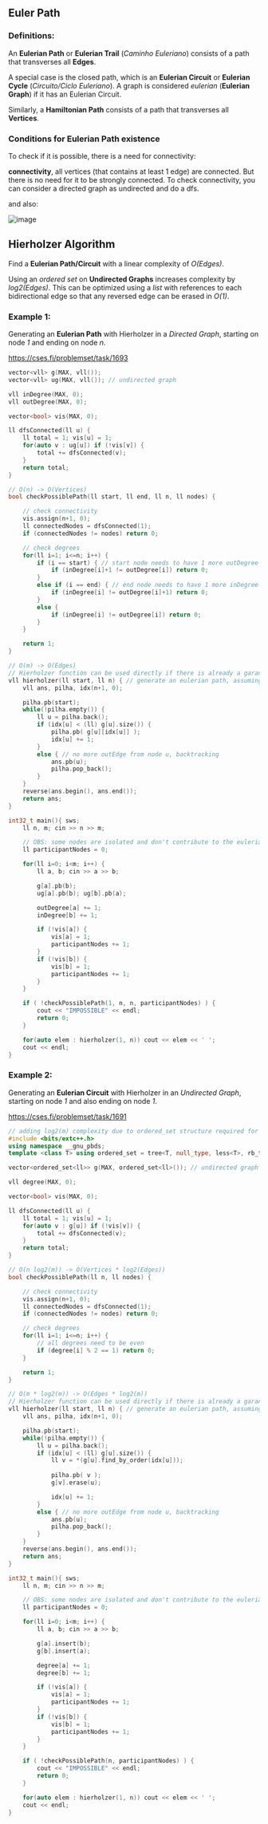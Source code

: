 ## Euler Path

### Definitions:

An **Eulerian Path** or **Eulerian Trail** (*Caminho Euleriano*) consists of a path that transverses all **Edges**. 

A special case is the closed path, which is an **Eulerian Circuit** or **Eulerian Cycle** (*Circuito/Ciclo Euleriano*). A graph is considered *eulerian* (**Eulerian Graph**) if it has an Eulerian Circuit.

Similarly, a **Hamiltonian Path** consists of a path that transverses all **Vertices**.

### Conditions for Eulerian Path existence

To check if it is possible, there is a need for connectivity: 

**connectivity**, all vertices (that contains at least 1 edge) are connected. But there is no need for it to be strongly connected. To check connectivity, you can consider a directed graph as undirected and do a dfs.

and also:

![image](..\Aux-Images\EulerianPathExistence.png)

## Hierholzer Algorithm

Find a **Eulerian Path/Circuit** with a linear complexity of *O(Edges)*.

Using an *ordered set* on **Undirected Graphs** increases complexity by *log2(Edges)*. This can be optimized using a *list* with references to each bidirectional edge so that any reversed edge can be erased in *O(1)*.

### Example 1:

Generating an **Eulerian Path** with Hierholzer in a *Directed Graph*, starting on node *1* and ending on node *n*.

https://cses.fi/problemset/task/1693

```cpp
vector<vll> g(MAX, vll());
vector<vll> ug(MAX, vll()); // undirected graph

vll inDegree(MAX, 0);
vll outDegree(MAX, 0);

vector<bool> vis(MAX, 0);

ll dfsConnected(ll u) {
    ll total = 1; vis[u] = 1;
    for(auto v : ug[u]) if (!vis[v]) {
        total += dfsConnected(v);
    }
    return total;
}

// O(n) -> O(Vertices)
bool checkPossiblePath(ll start, ll end, ll n, ll nodes) {

    // check connectivity
    vis.assign(n+1, 0);
    ll connectedNodes = dfsConnected(1);
    if (connectedNodes != nodes) return 0;

    // check degrees
    for(ll i=1; i<=n; i++) {
        if (i == start) { // start node needs to have 1 more outDegree than inDegree
            if (inDegree[i]+1 != outDegree[i]) return 0;
        }
        else if (i == end) { // end node needs to have 1 more inDegree than outDegree
            if (inDegree[i] != outDegree[i]+1) return 0;
        }
        else {
            if (inDegree[i] != outDegree[i]) return 0;
        }
    }

    return 1;
}

// O(m) -> O(Edges)
// Hierholzer function can be used directly if there is already a garanted existance of an eulerian path/circuit.
vll hierholzer(ll start, ll n) { // generate an eulerian path, assuming there is only 1 end node
    vll ans, pilha, idx(n+1, 0);

    pilha.pb(start);
    while(!pilha.empty()) {
        ll u = pilha.back();
        if (idx[u] < (ll) g[u].size()) {
            pilha.pb( g[u][idx[u]] );
            idx[u] += 1;
        }
        else { // no more outEdge from node u, backtracking
            ans.pb(u);
            pilha.pop_back();
        }
    }
    reverse(ans.begin(), ans.end());
    return ans;
}

int32_t main(){ sws;
    ll n, m; cin >> n >> m;

    // OBS: some nodes are isolated and don't contribute to the eulerian path
    ll participantNodes = 0;

    for(ll i=0; i<m; i++) {
        ll a, b; cin >> a >> b;

        g[a].pb(b);
        ug[a].pb(b); ug[b].pb(a);

        outDegree[a] += 1;
        inDegree[b] += 1;

        if (!vis[a]) {
            vis[a] = 1;
            participantNodes += 1; 
        }
        if (!vis[b]) {
            vis[b] = 1;
            participantNodes += 1; 
        }
    }

    if ( !checkPossiblePath(1, n, n, participantNodes) ) {
        cout << "IMPOSSIBLE" << endl;
        return 0;
    }

    for(auto elem : hierholzer(1, n)) cout << elem << ' ';
    cout << endl;
}   
```

### Example 2:

Generating an **Eulerian Circuit** with Hierholzer in an *Undirected Graph*, starting on node *1* and also ending on node *1*.

https://cses.fi/problemset/task/1691

```cpp
// adding log2(m) complexity due to ordered_set structure required for not using a same bidirectional edge twice
#include <bits/extc++.h>
using namespace __gnu_pbds;
template <class T> using ordered_set = tree<T, null_type, less<T>, rb_tree_tag, tree_order_statistics_node_update>;

vector<ordered_set<ll>> g(MAX, ordered_set<ll>()); // undirected graph

vll degree(MAX, 0);

vector<bool> vis(MAX, 0);

ll dfsConnected(ll u) {
    ll total = 1; vis[u] = 1;
    for(auto v : g[u]) if (!vis[v]) {
        total += dfsConnected(v);
    }
    return total;
}

// O(n log2(m)) -> O(Vertices * log2(Edges))
bool checkPossiblePath(ll n, ll nodes) {

    // check connectivity
    vis.assign(n+1, 0);
    ll connectedNodes = dfsConnected(1);
    if (connectedNodes != nodes) return 0;

    // check degrees
    for(ll i=1; i<=n; i++) {
        // all degrees need to be even
        if (degree[i] % 2 == 1) return 0;
    }

    return 1;
}

// O(m * log2(m)) -> O(Edges * log2(m)) 
// Hierholzer function can be used directly if there is already a garanted existance of an eulerian path/circuit.
vll hierholzer(ll start, ll n) { // generate an eulerian path, assuming there is only 1 end node
    vll ans, pilha, idx(n+1, 0);

    pilha.pb(start);
    while(!pilha.empty()) {
        ll u = pilha.back();
        if (idx[u] < (ll) g[u].size()) {
            ll v = *(g[u].find_by_order(idx[u]));
            
            pilha.pb( v );
            g[v].erase(u);

            idx[u] += 1;
        }
        else { // no more outEdge from node u, backtracking
            ans.pb(u);
            pilha.pop_back();
        }
    }
    reverse(ans.begin(), ans.end());
    return ans;
}

int32_t main(){ sws;
    ll n, m; cin >> n >> m;

    // OBS: some nodes are isolated and don't contribute to the eulerian circuit
    ll participantNodes = 0;

    for(ll i=0; i<m; i++) {
        ll a, b; cin >> a >> b;

        g[a].insert(b);
        g[b].insert(a);

        degree[a] += 1;
        degree[b] += 1;

        if (!vis[a]) {
            vis[a] = 1;
            participantNodes += 1; 
        }
        if (!vis[b]) {
            vis[b] = 1;
            participantNodes += 1; 
        }
    }

    if ( !checkPossiblePath(n, participantNodes) ) {
        cout << "IMPOSSIBLE" << endl;
        return 0;
    }

    for(auto elem : hierholzer(1, n)) cout << elem << ' ';
    cout << endl;
}   
```